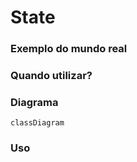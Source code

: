 # State

### Exemplo do mundo real

### Quando utilizar?

### Diagrama
```mermaid
classDiagram
```

### Uso
```php
```